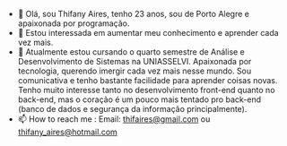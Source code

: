 - 👋 Olá, sou Thifany Aires, tenho 23 anos, sou de Porto Alegre e apaixonada por programação.
- 👀 Estou interessada em aumentar meu conhecimento e aprender cada vez mais.
- 🌱 Atualmente estou cursando o quarto semestre de Análise e Desenvolvimento de Sistemas na UNIASSELVI. Apaixonada por tecnologia, querendo imergir cada vez mais nesse mundo. Sou comunicativa e tenho bastante facilidade para aprender coisas novas. Tenho muito interesse tanto no desenvolvimento front-end quanto no back-end, mas o coração é um pouco mais tentado pro back-end (banco de dados e segurança da informação principalmente).
- 📫 How to reach me : Email: thifaires@gmail.com ou thifany_aires@hotmail.com


<!---
thifanyaires/thifanyaires is a ✨ special ✨ repository because its `README.md` (this file) appears on your GitHub profile.
You can click the Preview link to take a look at your changes.
--->
